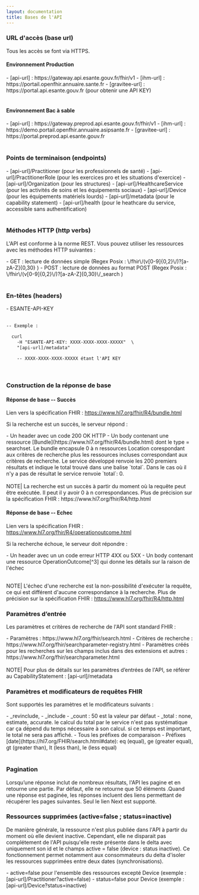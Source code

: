 ```yaml
---
layout: documentation
title: Bases de l'API
---
```



### URL d'accès (base url)

Tous les accès se font via HTTPS.

#### Environnement Production
<div class="wysiwyg"  markdown="1">
- [api-url] : https://gateway.api.esante.gouv.fr/fhir/v1
- [ihm-url] : https://portail.openfhir.annuaire.sante.fr 
- [gravitee-url] : https://portal.api.esante.gouv.fr        (pour obtenir une API KEY)
</div>
<br />

#### Environnement Bac à sable
<div class="wysiwyg"  markdown="1">
- [api-url] : https://gateway.preprod.api.esante.gouv.fr/fhir/v1
- [ihm-url] : https://demo.portail.openfhir.annuaire.asipsante.fr 
- [gravitee-url] : https://portal.preprod.api.esante.gouv.fr
</div>
<br />
 
### Points de terminaison (endpoints)
<div class="wysiwyg"  markdown="1">
- [api-url]/Practitioner    (pour les professionnels de santé)
- [api-url]/PractitionerRole   (pour les exercices pro et les situations d'exercice)
- [api-url]/Organization    (pour les structures)
- [api-url]/HealthcareService   (pour les activités de soins et les équipements sociaux)
- [api-url]/Device    (pour les équipements matériels lourds)
- [api-url]/metadata    (pour le capability statement)
- [api-url]/health    (pour le heathcare du service, accessible sans authentification)
</div>
<br />

### Méthodes HTTP (http verbs)
L'API est conforme à la norme REST. Vous pouvez utiliser les ressources avec les méthodes HTTP suivantes :
<div class="wysiwyg"  markdown="1">
- GET : lecture de données simple  (Regex Posix : \/fhir\/(v[0-9]{0,2}\/)?[a-zA-Z]{0,30} )
- POST : lecture de données au format POST  (Regex Posix : \/fhir\/(v[0-9]{0,2}\/)?[a-zA-Z]{0,30}\/_search )
</div>
<br />

### En-têtes (headers)
<div class="wysiwyg"  markdown="1">
- ESANTE-API-KEY  
</div>
<br />

```xml
-- Exemple :

  curl 
    -H "ESANTE-API-KEY: XXXX-XXXX-XXXX-XXXXX"  \
    "[api-url]/metadata"  
    
    -- XXXX-XXXX-XXXX-XXXXX étant l'API KEY

```
<br />

### Construction de la réponse de base

#### Réponse de base -- Succès

Lien vers la spécification FHIR : <https://www.hl7.org/fhir/R4/bundle.html>

Si la recherche est un succès, le serveur répond :
<div class="wysiwyg"  markdown="1">
- Un header avec un code 200 OK HTTP
- Un body contenant une ressource [Bundle](https://www.hl7.org/fhir/R4/bundle.html) dont le type = searchset.
Le bundle encapsule 0 à n ressources Location corespondant aux critères de recherche plus les ressources incluses correspondant aux critères de recherche.
Le service développé renvoie les 200 premiers résultats et indique le total trouvé dans une balise `total`. Dans le cas où il n'y a pas de résultat le service renvoie `total`: 0.
</div>
<br />
NOTE| La recherche est un succès à partir du moment où la requête peut être exécutée. Il peut il y avoir 0 à n correspondances.
Plus de précision sur la spécification FHIR : https://www.hl7.org/fhir/R4/http.html

#### Réponse de base -- Echec

Lien vers la spécification FHIR : <https://www.hl7.org/fhir/R4/operationoutcome.html>

Si la recherche échoue, le serveur doit répondre :
<div class="wysiwyg"  markdown="1">
- Un header avec un un code erreur HTTP 4XX ou 5XX
- Un body contenant une ressource OperationOutcome[^3] qui donne les détails sur la raison de l'échec
</div>
<br />

NOTE| L'échec d'une recherche est la non-possibilité d'exécuter la requête, ce qui est différent d'aucune correspondance à la recherche.
Plus de précision sur la spécification FHIR : <https://www.hl7.org/fhir/R4/http.html>

### Paramètres d’entrée

Les paramètres et critères de recherche de l'API sont standard FHIR  :
<div class="wysiwyg"  markdown="1">
-	Paramètres : https://www.hl7.org/fhir/search.html
-	Critères de recherche : https://www.hl7.org/fhir/searchparameter-registry.html
-	Paramètres créés pour les recherches sur les champs inclus dans des extensions et autres : https://www.hl7.org/fhir/searchparameter.html
</div>
<br />
NOTE| Pour plus de détails sur les paramètres d’entrées de l'API, se référer au CapabilityStatement : [api-url]/metadata

### Paramètres et modificateurs de requêtes FHIR

Sont supportés les paramètres et le modificateurs suivants :
<div class="wysiwyg"  markdown="1">
- _revinclude, 
- _include
- _count : 50 est la valeur par défaut
- _total : none, estimate, accurate. le calcul du total par le service n'est pas systématique car ça dépend du temps nécessaire à son  calcul. si ce temps est important, le total ne sera pas affiché.
- Tous les préfixes de comparaison 
- Préfixes [date](https://hl7.org/FHIR/search.html#date): eq (equal), ge (greater equal), gt (greater than), lt (less than), le (less equal)
</div>
<br />

### Pagination

Lorsqu’une réponse inclut de nombreux résultats, l'API les pagine et en retourne une partie. Par défaut, elle ne retourne que 50 
éléments .Quand une réponse est paginée, les réponses incluent des  liens permettant de récupérer les pages suivantes.
Seul le lien Next est supporté.

### Ressources supprimées (active=false ; status=inactive) 

De manière générale, la ressource n'est plus publiée dans l'API à partir du moment où elle devient inactive. Cependant, elle ne disparait pas complétement de l'API puisqu'elle reste présente dans le delta avec uniquement son id et le champs active = false (device : status inactive). Ce fonctionnement permet notamment aux consommateurs du delta d'isoler les ressources supprimées entre deux dates (synchronisations).

<div class="wysiwyg"  markdown="1">
- active=false pour l'ensemble des ressources excepté Device (exemple : [api-url]/Practitioner?active=false)
- status=false pour Device (exemple : [api-url]/Device?status=inactive)
</div>
<br />
